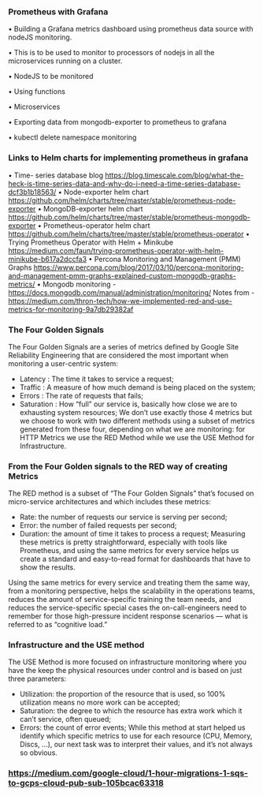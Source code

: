 ### Prometheus with Grafana
•  Building a Grafana metrics dashboard using prometheus data source with nodeJS monitoring.

•  This is to be used to monitor to processors of nodejs in all the microservices running on a cluster.

•  NodeJS to be monitored

•  Using functions

•  Microservices 

•  Exporting data from mongodb-exporter to prometheus to grafana

• kubectl delete namespace monitoring

### Links to Helm charts for implementing prometheus in grafana
• Time- series database blog 
https://blog.timescale.com/blog/what-the-heck-is-time-series-data-and-why-do-i-need-a-time-series-database-dcf3b1b18563/
• Node-exporter helm chart
https://github.com/helm/charts/tree/master/stable/prometheus-node-exporter
• MongoDB-exporter helm chart
https://github.com/helm/charts/tree/master/stable/prometheus-mongodb-exporter
• Prometheus-operator helm chart
https://github.com/helm/charts/tree/master/stable/prometheus-operator
• Trying Prometheus Operator with Helm + Minikube
https://medium.com/faun/trying-prometheus-operator-with-helm-minikube-b617a2dccfa3
• Percona Monitoring and Management (PMM) Graphs
https://www.percona.com/blog/2017/03/10/percona-monitoring-and-management-pmm-graphs-explained-custom-mongodb-graphs-metrics/
• Mongodb monitoring - https://docs.mongodb.com/manual/administration/monitoring/
Notes from - https://medium.com/thron-tech/how-we-implemented-red-and-use-metrics-for-monitoring-9a7db29382af

### The Four Golden Signals
The Four Golden Signals are a series of metrics defined by Google Site Reliability Engineering that are considered the most important when monitoring a user-centric system:
* Latency : The time it takes to service a request;
* Traffic : A measure of how much demand is being placed on the system;
* Errors : The rate of requests that fails;
* Saturation : How “full” our service is, basically how close we are to exhausting system resources;
We don’t use exactly those 4 metrics but we choose to work with two different methods using a subset of metrics generated from these four, depending on what we are monitoring: for HTTP Metrics we use the RED Method while we use the USE Method for Infrastructure.
### From the Four Golden signals to the RED way of creating Metrics
The RED method is a subset of “The Four Golden Signals” that’s focused on micro-service architectures and which includes these metrics:
* Rate: the number of requests our service is serving per second;
* Error: the number of failed requests per second;
* Duration: the amount of time it takes to process a request;
Measuring these metrics is pretty straightforward, especially with tools like Prometheus, and using the same metrics for every service helps us create a standard and easy-to-read format for dashboards that have to show the results.

Using the same metrics for every service and treating them the same way, from a monitoring perspective, helps the scalability in the operations teams, reduces the amount of service-specific training the team needs, and reduces the service-specific special cases the on-call-engineers need to remember for those high-pressure incident response scenarios — what is referred to as “cognitive load.”
### Infrastructure and the USE method
The USE Method is more focused on infrastructure monitoring where you have the keep the physical resources under control and is based on just three parameters:
* Utilization: the proportion of the resource that is used, so 100% utilization means no more work can be accepted;
* Saturation: the degree to which the resource has extra work which it can’t service, often queued;
* Errors: the count of error events;
While this method at start helped us identify which specific metrics to use for each resource (CPU, Memory, Discs, …), our next task was to interpret their values, and it’s not always so obvious.

### https://medium.com/google-cloud/1-hour-migrations-1-sqs-to-gcps-cloud-pub-sub-105bcac63318
